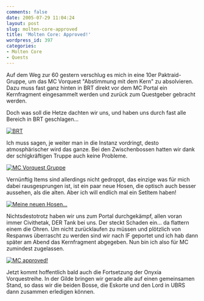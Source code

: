 ```yaml
---
comments: false
date: 2005-07-29 11:04:24
layout: post
slug: molten-core-approved
title: 'Molten Core: Approved!'
wordpress_id: 397
categories:
- Molten Core
- Quests
---
```


Auf dem Weg zur 60 gestern verschlug es mich in eine 10er Paktraid-Gruppe, um das MC Vorquest "Abstimmung mit dem Kern" zu absolvieren. Dazu muss fast ganz hinten in BRT direkt vor dem MC Portal ein Kernfragment eingesammelt werden und zurück zum Questgeber gebracht werden.

Doch was soll die Hetze dachten wir uns, und haben uns durch fast alle Bereich in BRT geschlagen...

[![BRT](http://photos23.flickr.com/29414646_fc7180f537.jpg)](http://www.flickr.com/photos/walsweer/29414646/)



Ich muss sagen, je weiter man in die Instanz vordringt, desto atmosphärischer wird das ganze. Bei den Zwischenbossen hatten wir dank der schlgkräftigen Truppe auch keine Probleme.

[![MC Vorquest Gruppe](http://photos21.flickr.com/29414659_1029308dfe.jpg)](http://www.flickr.com/photos/walsweer/29414659/)

Vernünftig Items sind allerdings nicht gedroppt, das einzige was für mich dabei rausgesprungen ist, ist ein paar neue Hosen, die optisch auch besser aussehen, als die alten. Aber ich will endlich mal ein SetItem haben!

[![Meine neuen Hosen...](http://photos21.flickr.com/29414656_013d3fe46a.jpg)](http://www.flickr.com/photos/walsweer/29414656/)

Nichtsdestotrotz haben wir uns zum Portal durchgekämpf, allen voran immer Civithetak, DER Tank bei uns. Der steckt Schaden ein... da flattern einem die Ohren. Um nicht zurücklaufen zu müssen und plötzlich von Respanws überrascht zu werden sind wir nach IF geportet und ich hab dann später am Abend das Kernfragment abgegeben. Nun bin ich also für MC zumindest zugelassen.

[![MC approved!](http://photos23.flickr.com/29414675_3844f80970.jpg)](http://www.flickr.com/photos/walsweer/29414675/)

Jetzt kommt hoffentlich bald auch die Fortsetzung der Onyxia Vorquestreihe. In der Gilde bringen wir gerade alle auf einen gemeinsamen Stand, so dass wir die beiden Bosse, die Eskorte und den Lord in UBRS dann zusammen erledigen können.
